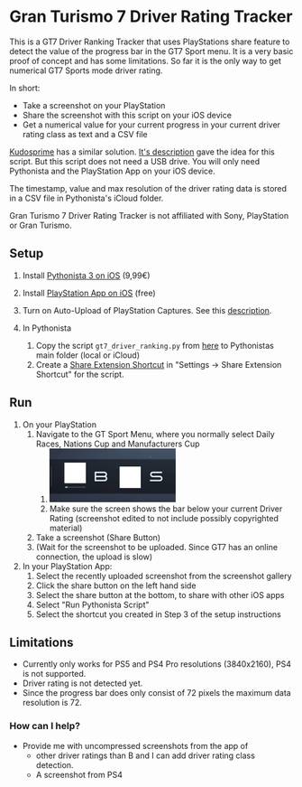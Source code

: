 # Gran Turismo 7 Driver Rating Tracker

This is a GT7 Driver Ranking Tracker that uses PlayStations share feature to detect the value of the progress bar in the GT7 Sport menu. It is a very basic proof of concept and has some limitations. So far it is the only way to get numerical GT7 Sports mode driver rating.

In short:

* Take a screenshot on your PlayStation
* Share the screenshot with this script on your iOS device
* Get a numerical value for your current progress in your current driver rating class as text and a CSV file

[Kudosprime](https://www.kudosprime.com) has a similar solution. [It's description](https://www.kudosprime.com/gt7/sport_tracker.php?id=84405) gave the idea for this script. But this script does not need a USB drive. You will only need Pythonista and the PlayStation App on your iOS device.

The timestamp, value and max resolution of the driver rating data is stored in a CSV file in Pythonista's iCloud folder. 

Gran Turismo 7 Driver Rating Tracker is not affiliated with Sony, PlayStation or Gran Turismo.

## Setup

1. Install [Pythonista 3 on iOS](https://apps.apple.com/us/app/pythonista-3/id1085978097?ls=1) (9,99€)

2. Install [PlayStation App on iOS](https://apps.apple.com/de/app/playstation-app/id410896080) (free)

3. Turn on Auto-Upload of PlayStation Captures. See this [description](https://gamerant.com/playstation-app-screenshots-photos/).

4. In Pythonista

   1. Copy the script `gt7_driver_ranking.py` from [here](https://github.com/snipem/gt7_driver_ranking_image_recognition/blob/main/gt7_driver_ranking_image_recognition.py) to Pythonistas main folder (local or iCloud)
   2. Create a [Share Extension Shortcut](https://omz-software.com/pythonista/docs/ios/pythonista_shortcuts.html#pythonista-share-extension) in "Settings -> Share Extension Shortcut" for the script.

   

## Run

1. On your PlayStation
   1. Navigate to the GT Sport Menu, where you normally select Daily Races, Nations Cup and Manufacturers Cup
      1. <img src="README.assets/reference.png" alt="reference" style="zoom:50%;" />
      2. Make sure the screen shows the bar below your current Driver Rating (screenshot edited to not include possibly copyrighted material)
   2. Take a screenshot (Share Button)
   3. (Wait for the screenshot to be uploaded. Since GT7 has an online connection, the upload is slow)
2. In your PlayStation App:
   1. Select the recently uploaded screenshot from the screenshot gallery
   2. Click the share button on the left hand side
   3. Select the share button at the bottom, to share with other iOS apps
   4. Select "Run Pythonista Script"
   5. Select the shortcut you created in Step 3 of the setup instructions



## Limitations

* Currently only works for PS5 and PS4 Pro resolutions (3840x2160), PS4 is not supported.
* Driver rating is not detected yet.
* Since the progress bar does only consist of 72 pixels the maximum data resolution is 72. 



### How can I help?

* Provide me with uncompressed screenshots from the app of 
  * other driver ratings than B and I can add driver rating class detection.
  * A screenshot from PS4
